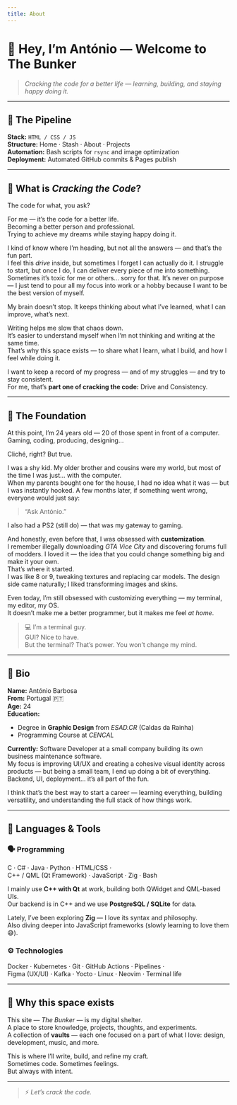 ```yaml
---
title: About
---
```


# 👋 Hey, I’m António — Welcome to **The Bunker**

> *Cracking the code for a better life — learning, building, and staying happy doing it.*

---

## 🧩 The Pipeline

**Stack:** `HTML / CSS / JS`  
**Structure:** Home · Stash · About · Projects  
**Automation:** Bash scripts for `rsync` and image optimization  
**Deployment:** Automated GitHub commits & Pages publish  

---

## 💭 What is *Cracking the Code*?

The code for what, you ask?

For me — it’s the code for a better life.  
Becoming a better person and professional.  
Trying to achieve my dreams while staying happy doing it.

I kind of know where I’m heading, but not all the answers — and that’s the fun part.  
I feel this *drive* inside, but sometimes I forget I can actually do it. I struggle to start, but once I do, I can deliver every piece of me into something.  
Sometimes it’s toxic for me or others… sorry for that. It’s never on purpose — I just tend to pour all my focus into work or a hobby because I want to be the best version of myself.

My brain doesn’t stop. It keeps thinking about what I’ve learned, what I can improve, what’s next.

Writing helps me slow that chaos down.  
It’s easier to understand myself when I’m not thinking and writing at the same time.  
That’s why this space exists — to share what I learn, what I build, and how I feel while doing it.

I want to keep a record of my progress — and of my struggles — and try to stay consistent.  
For me, that’s **part one of cracking the code:** Drive and Consistency.

---

## 🧱 The Foundation

At this point, I’m 24 years old — 20 of those spent in front of a computer.  
Gaming, coding, producing, designing…

Cliché, right? But true.

I was a shy kid. My older brother and cousins were my world, but most of the time I was just… with the computer.  
When my parents bought one for the house, I had no idea what it was — but I was instantly hooked. A few months later, if something went wrong, everyone would just say:  
> “Ask António.”

I also had a PS2 (still do) — that was my gateway to gaming.

And honestly, even before that, I was obsessed with **customization**.  
I remember illegally downloading *GTA Vice City* and discovering forums full of modders. I loved it — the idea that you could change something big and make it your own.  
That’s where it started.  
I was like 8 or 9, tweaking textures and replacing car models. The design side came naturally; I liked transforming images and skins.

Even today, I’m still obsessed with customizing everything — my terminal, my editor, my OS.  
It doesn’t make me a better programmer, but it makes me feel *at home*.

> 💻 I’m a terminal guy.  
> GUI? Nice to have.  
> But the terminal? That’s power. You won’t change my mind.

---

## 🧬 Bio

**Name:** António Barbosa  
**From:** Portugal 🇵🇹  
**Age:** 24  
**Education:**  
- Degree in **Graphic Design** from *ESAD.CR* (Caldas da Rainha)  
- Programming Course at *CENCAL*  

**Currently:** Software Developer at a small company building its own business maintenance software.  
My focus is improving UI/UX and creating a cohesive visual identity across products — but being a small team, I end up doing a bit of everything. Backend, UI, deployment… it’s all part of the fun.  

I think that’s the best way to start a career — learning everything, building versatility, and understanding the full stack of how things work.

---

## 🧠 Languages & Tools

### 🗣️ Programming
C · C# · Java · Python · HTML/CSS ·  
C++ / QML (Qt Framework) · JavaScript · Zig · Bash  

I mainly use **C++ with Qt** at work, building both QWidget and QML-based UIs.  
Our backend is in C++ and we use **PostgreSQL / SQLite** for data.  

Lately, I’ve been exploring **Zig** — I love its syntax and philosophy.  
Also diving deeper into JavaScript frameworks (slowly learning to love them 😅).  

### ⚙️ Technologies
Docker · Kubernetes · Git · GitHub Actions · Pipelines ·  
Figma (UX/UI) · Kafka · Yocto · Linux · Neovim · Terminal life

---

## 🧠 Why this space exists

This site — *The Bunker* — is my digital shelter.  
A place to store knowledge, projects, thoughts, and experiments.  
A collection of **vaults** — each one focused on a part of what I love: design, development, music, and more.

This is where I’ll write, build, and refine my craft.  
Sometimes code. Sometimes feelings.  
But always with intent.

---

> ⚡ *Let’s crack the code.*

